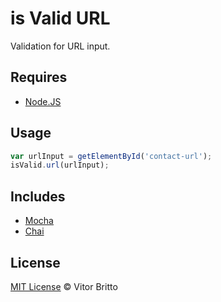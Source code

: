 # is Valid URL

Validation for URL input.


## Requires

- [Node.JS](http://nodejs.org/)


## Usage

```javascript
var urlInput = getElementById('contact-url');
isValid.url(urlInput);
```


## Includes

- [Mocha](http://visionmedia.github.io/mocha/)
- [Chai](http://chaijs.com/)


## License

[MIT License](http://vitorbritto.mit-license.org/) © Vitor Britto
